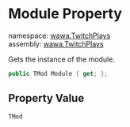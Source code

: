 # Module Property

namespace: [wawa\.TwitchPlays](../../wawa.TwitchPlays.md)<br />
assembly: [wawa\.TwitchPlays](../../../wawa.TwitchPlays.md)

Gets the instance of the module\.

```csharp
public TMod Module { get; };
```

## Property Value

`TMod`


